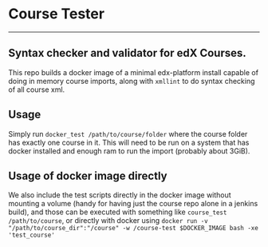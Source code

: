# Course Tester
---
Syntax checker and validator for edX Courses.
---
This repo builds a docker image of a minimal edx-platform install
capable of doing in memory course imports, along with `xmllint` to
do syntax checking of all course xml.

## Usage

Simply run `docker_test /path/to/course/folder` where the course
folder has exactly one course in it.  This will need to be run on
a system that has docker installed and enough ram to run the
import (probably about 3GiB).

## Usage of docker image directly

We also include the test scripts directly in the docker image without
mounting a volume (handy for having just the course repo alone in a
jenkins build), and those can be executed with something like
`course_test /path/to/course`, or directly with docker using `docker
run -v "/path/to/course_dir":"/course" -w /course-test $DOCKER_IMAGE bash -xe
'test_course'`
